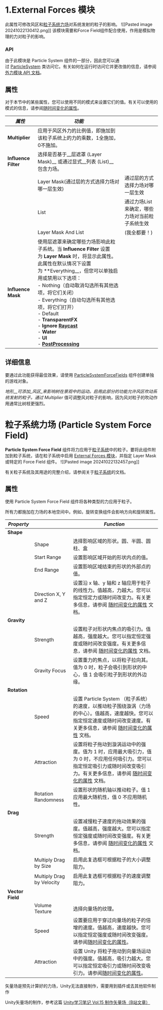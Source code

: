 # 1.External Forces 模块
此属性可修改风区和[粒子系统力场](https://docs.unity3d.com/cn/current/Manual/class-ParticleSystemForceField.html)对系统发射的粒子的影响。
![[Pasted image 20241022130412.png]]
该模块需要和Force Field组件配合使用，作用是模拟物理的力对粒子的影响。
### API
由于此模块是 Particle System 组件的一部分，因此您可以通过 [ParticleSystem](https://docs.unity3d.com/cn/current/ScriptReference/ParticleSystem.html) 类访问它。有关如何在运行时访问它并更改值的信息，请参阅[外力模块 API 文档](https://docs.unity3d.com/cn/current/ScriptReference/ParticleSystem-externalForces.html)。

## 属性
对于本节中的某些属性，您可以使用不同的模式来设置它们的值。有关可以使用的模式的信息，请参阅[随时间变化的属性](https://docs.unity3d.com/cn/current/Manual/PartSysUsage.html#VaryOverTime)。

| **_属性_**             | **_功能_**                                                                                                                                                                                                                                                                                                                                                                                                                                                          |                           |
| -------------------- | ----------------------------------------------------------------------------------------------------------------------------------------------------------------------------------------------------------------------------------------------------------------------------------------------------------------------------------------------------------------------------------------------------------------------------------------------------------------- | ------------------------- |
| **Multiplier**       | 应用于风区外力的比例值，即施加到该粒子系统上的力的乘数，1全施加，0不施加。                                                                                                                                                                                                                                                                                                                                                                                                                            |                           |
| **Influence Filter** | 选择是否基于__层遮罩 (Layer Mask)__ 或通过显式__列表 (List)__ 包含力场。                                                                                                                                                                                                                                                                                                                                                                                                               |                           |
|                      | Layer Mask(通过层的方式选择力场对哪一层生效)                                                                                                                                                                                                                                                                                                                                                                                                                                      | 通过层的方式选择力场对哪一层生效          |
|                      | List                                                                                                                                                                                                                                                                                                                                                                                                                                                              | 通过力场List来确定，哪些力场对当前粒子系统生效 |
|                      | Layer Mask And List                                                                                                                                                                                                                                                                                                                                                                                                                                               | (我全都要！)                   |
| **Influence Mask**   | 使用层遮罩来确定哪些力场影响此粒子系统。当 **Influence Filter** 设置为 **Layer Mask** 时，将显示此属性。  <br>此属性在默认情况下设置为 **Everything__，但您可以单独启用或禁用以下选项： <br>- Nothing（自动取消勾选所有其他选项，将它们关闭）  <br>- Everything（自动勾选所有其他选项，将它们打开）  <br>- Default <br>- **TransparentFX**  <br>- **Ignore [Raycast](https://docs.unity3d.com/cn/current/Manual/Raycasters.html)**  <br>- **Water**  <br>- **UI**  <br>- **[PostProcessing](https://docs.unity3d.com/cn/current/Manual/PostProcessingOverview.html)** |                           |


## 详细信息
要通过此功能获得最佳效果，请使用 [ParticleSystemForceFields](https://docs.unity3d.com/cn/current/Manual/class-ParticleSystemForceField.html) 组件创建单独的游戏对象。

__地形__可添加_风区_来影响树在景观中的运动。启用此部分的功能允许风区吹动系统发射的粒子。通过_ Multiplier_ 值可调整风对粒子的影响，因为风对粒子的吹动作用通常比树枝更强烈。

# 粒子系统力场 (Particle System Force Field)
**Particle System Force Field** 组件将力应用于[粒子系统](https://docs.unity3d.com/cn/current/Manual/class-ParticleSystem.html)中的粒子。要将此组件附加到粒子系统，请在粒子系统中启用 [External Forces 模块](https://docs.unity3d.com/cn/current/Manual/PartSysExtForceModule.html)，并指定 Layer Mask 或特定的 Force Field 组件。
![[Pasted image 20241022132457.png]]

有关粒子系统及其用途的完整介绍，请参阅关于[粒子系统](https://docs.unity3d.com/cn/current/Manual/ParticleSystems.html)的文档。
## 属性
使用 Particle System Force Field 组件将各种类型的力应用于粒子。

所有力都施加在力场的本地空间中。例如，旋转变换组件会影响方向和旋转属性。

| **_Property_**   |                           | **_Function_**                                                                                                                                                                 |
| ---------------- | ------------------------- | ------------------------------------------------------------------------------------------------------------------------------------------------------------------------------ |
| **Shape**        |                           |                                                                                                                                                                                |
|                  | Shape                     | 选择影响区域的形状。圆、半圆、圆柱、盒                                                                                                                                                            |
|                  | Start Range               | 设置影响区域开始的形状内点的值。                                                                                                                                                               |
|                  | End Range                 | 设置影响区域结束的形状的外部点的值。                                                                                                                                                             |
|                  | Direction X, Y and Z      | 设置沿 x 轴、y 轴和 z 轴应用于粒子的线性力。值越高，力越大。您可以指定恒定力或随时间改变力。有关更多信息，请参阅 [随时间变化的属性](https://docs.unity3d.com/cn/current/Manual/PartSysUsage.html#VaryOverTime) 文档。                         |
| **Gravity**      |                           |                                                                                                                                                                                |
|                  | Strength                  | 设置粒子对形状内焦点的吸引力。值越高，强度越大。您可以指定恒定强度或随时间改变强度。有关更多信息，请参阅 [随时间变化的属性](https://docs.unity3d.com/cn/current/Manual/PartSysUsage.html#VaryOverTime) 文档。                                 |
|                  | Gravity Focus             | 设置重力的焦点，以将粒子拉向其。值为 0 时，粒子会吸引到形状的中心，值 1 会吸引粒子到形状的外边缘。                                                                                                                           |
| **Rotation**     |                           |                                                                                                                                                                                |
|                  | Speed                     | 设置 Particle System （粒子系统） 的速度，以推动粒子围绕漩涡（力场的中心）。值越高，速度越快。您可以指定恒定速度或随时间改变速度。有关更多信息，请参阅 [随时间变化的属性](https://docs.unity3d.com/cn/current/Manual/PartSysUsage.html#VaryOverTime) 文档。 |
|                  | Attraction                | 设置将粒子拖动到漩涡运动中的强度。值为 1 时，应用最大吸引力，值为 0 时，不应用任何吸引力。您可以指定恒定吸引力或随时间改变吸引力。有关更多信息，请参阅 [随时间变化的属性](https://docs.unity3d.com/cn/current/Manual/PartSysUsage.html#VaryOverTime) 文档。       |
|                  | Rotation Randomness       | 设置形状的随机轴以推动粒子。值 1 应用最大随机性，值 0 不应用随机性。                                                                                                                                          |
| **Drag**         |                           |                                                                                                                                                                                |
|                  | Strength                  | 设置减慢粒子速度的拖动效果的强度。值越高，强度越大。您可以指定恒定强度或随时间改变强度。有关更多信息，请参阅 [随时间变化的属性](https://docs.unity3d.com/cn/current/Manual/PartSysUsage.html#VaryOverTime) 文档。                               |
|                  | Multiply Drag by Size     | 启用此复选框可根据粒子的大小调整阻力。                                                                                                                                                            |
|                  | Multiply Drag by Velocity | 启用此复选框可根据粒子的速度调整阻力。                                                                                                                                                            |
| **Vector Field** |                           |                                                                                                                                                                                |
|                  | Volume Texture            | 选择向量场的纹理。                                                                                                                                                                      |
|                  | Speed                     | 设置要应用于穿过向量场的粒子的倍增的速度。值越高，速度越快。您可以指定恒定强度或随时间改变强度。请参阅[随时间变化的属性](https://docs.unity3d.com/cn/current/Manual/PartSysUsage.html#VaryOverTime)。                                      |
|                  | Attraction                | 设置 Unity 将粒子拖动到向量场运动中的强度。值越高，吸引力越大。您可以指定恒定吸引力或随时间改变吸引力。请参阅[随时间变化的属性](https://docs.unity3d.com/cn/current/Manual/PartSysUsage.html#VaryOverTime)。                               |
矢量场是预先计算好的力场，Unity无法直接制作，需要用到插件或去其他软件制作

Unity矢量场的制作，参考这篇 [Unity学习笔记 Vol.15 制作矢量场（B站文章）](https://www.bilibili.com/read/cv2695515?from=search&spm_id_from=333.337.0.0)